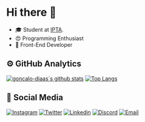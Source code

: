 # Hi there 👋

- 🎓 Student at [IPTA](http://ipta.pt).
- 😍 Programming Enthusiast
- 💼 Front-End Developer

## ⚙️  GitHub Analytics

[![goncalo-diaas´s github stats](https://github-readme-stats.vercel.app/api?username=goncalo-dias&show_icons=true&hide=issues,contribs)](https://github.com/anuraghazra/github-readme-stats) [![Top Langs](https://github-readme-stats.vercel.app/api/top-langs/?username=goncalo-dias&layout=compact)](https://github.com/anuraghazra/github-readme-stats)

## 👦 Social Media

[![Instagram](https://img.shields.io/badge/@goncalo_diaas-Instagram?logo=Instagram&color=E1306C&logoColor=white&style=for-the-badge)](https://instagram.com/goncalo_diaas)
[![Twitter](https://img.shields.io/badge/@goncalo_diaas-Twitter?logo=Twitter&color=1DA1F2&logoColor=white&style=for-the-badge)](https://twitter.com/goncalo_diaas)
[![Linkedin](https://img.shields.io/badge/Gonçalo%20Dias-Linkedin?logo=Linkedin&color=2867B2&logoColor=white&style=for-the-badge)](https://www.linkedin.com/in/gon%C3%A7alo-dias-1143ab1b5/)
[![Discord](https://img.shields.io/badge/diasdiGhetto%234041-Discord?logo=Discord&color=2C2F33&logoColor=white&style=for-the-badge)](https://dsc.bio/diasdighetto/)
[![Email](https://img.shields.io/badge/geral@goncalodias.pt-Email?logo=gmail&color=2C2F33&logoColor=white&style=for-the-badge)](mailto:geral@goncalodias.pt)

